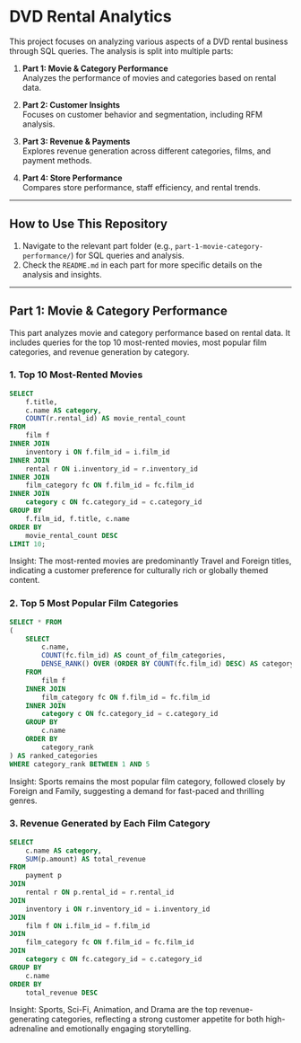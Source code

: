 # DVD Rental Analytics

This project focuses on analyzing various aspects of a DVD rental business through SQL queries. The analysis is split into multiple parts:

1. **Part 1: Movie & Category Performance**  
   Analyzes the performance of movies and categories based on rental data.

2. **Part 2: Customer Insights**  
   Focuses on customer behavior and segmentation, including RFM analysis.

3. **Part 3: Revenue & Payments**  
   Explores revenue generation across different categories, films, and payment methods.

4. **Part 4: Store Performance**  
   Compares store performance, staff efficiency, and rental trends.

---

## How to Use This Repository

1. Navigate to the relevant part folder (e.g., `part-1-movie-category-performance/`) for SQL queries and analysis.
2. Check the `README.md` in each part for more specific details on the analysis and insights.

---

## Part 1: Movie & Category Performance

This part analyzes movie and category performance based on rental data. It includes queries for the top 10 most-rented movies, most popular film categories, and revenue generation by category.

### 1. Top 10 Most-Rented Movies

```sql
SELECT 
    f.title,
    c.name AS category,
    COUNT(r.rental_id) AS movie_rental_count
FROM 
    film f
INNER JOIN 
    inventory i ON f.film_id = i.film_id
INNER JOIN 
    rental r ON i.inventory_id = r.inventory_id
INNER JOIN 
    film_category fc ON f.film_id = fc.film_id
INNER JOIN 
    category c ON fc.category_id = c.category_id  
GROUP BY 
    f.film_id, f.title, c.name
ORDER BY 
    movie_rental_count DESC
LIMIT 10;
```
Insight: The most-rented movies are predominantly Travel and Foreign titles, indicating a customer preference for culturally rich or globally themed content.


### 2. Top 5 Most Popular Film Categories

```sql
SELECT * FROM 
(
    SELECT 
        c.name, 
        COUNT(fc.film_id) AS count_of_film_categories,
        DENSE_RANK() OVER (ORDER BY COUNT(fc.film_id) DESC) AS category_rank
    FROM 
        film f
    INNER JOIN 
        film_category fc ON f.film_id = fc.film_id
    INNER JOIN 
        category c ON fc.category_id = c.category_id
    GROUP BY 
        c.name
    ORDER BY 
        category_rank
) AS ranked_categories
WHERE category_rank BETWEEN 1 AND 5
```
Insight: Sports remains the most popular film category, followed closely by Foreign and Family, suggesting a demand for fast-paced and thrilling genres.

### 3. Revenue Generated by Each Film Category

```sql
SELECT 
    c.name AS category,
    SUM(p.amount) AS total_revenue
FROM 
    payment p
JOIN 
    rental r ON p.rental_id = r.rental_id
JOIN 
    inventory i ON r.inventory_id = i.inventory_id
JOIN 
    film f ON i.film_id = f.film_id
JOIN 
    film_category fc ON f.film_id = fc.film_id
JOIN 
    category c ON fc.category_id = c.category_id
GROUP BY 
    c.name
ORDER BY 
    total_revenue DESC
```
Insight: Sports, Sci-Fi, Animation, and Drama are the top revenue-generating categories, reflecting a strong customer appetite for both high-adrenaline and emotionally engaging storytelling.



